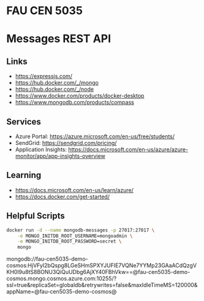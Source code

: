 # FAU CEN 5035
# Messages REST API

## Links

* https://expressjs.com/
* https://hub.docker.com/_/mongo
* https://hub.docker.com/_/node
* https://www.docker.com/products/docker-desktop
* https://www.mongodb.com/products/compass


## Services

* Azure Portal: https://azure.microsoft.com/en-us/free/students/
* SendGrid: https://sendgrid.com/pricing/
* Application Insights: https://docs.microsoft.com/en-us/azure/azure-monitor/app/app-insights-overview


## Learning

* https://docs.microsoft.com/en-us/learn/azure/
* https://docs.docker.com/get-started/


## Helpful Scripts

```bash
docker run -d --name mongodb-messages -p 27017:27017 \
    -e MONGO_INITDB_ROOT_USERNAME=mongoadmin \
    -e MONGO_INITDB_ROOT_PASSWORD=secret \
    mongo
```


mongodb://fau-cen5035-demo-cosmos:HjVFyl2bQspg8LGeSHmSPXYJUFIE7VQNe7YYMp23GAaACdQzgVKH0l9u8tS8BONU3QiQuUDbg6AjXY40FBhVkw==@fau-cen5035-demo-cosmos.mongo.cosmos.azure.com:10255/?ssl=true&replicaSet=globaldb&retrywrites=false&maxIdleTimeMS=120000&appName=@fau-cen5035-demo-cosmos@